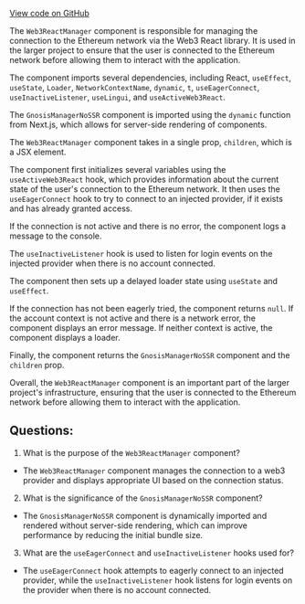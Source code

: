 [View code on GitHub](zoo-labs/zoo/blob/master/core/src/components/Web3ReactManager/index.tsx)

The `Web3ReactManager` component is responsible for managing the connection to the Ethereum network via the Web3 React library. It is used in the larger project to ensure that the user is connected to the Ethereum network before allowing them to interact with the application. 

The component imports several dependencies, including React, `useEffect`, `useState`, `Loader`, `NetworkContextName`, `dynamic`, `t`, `useEagerConnect`, `useInactiveListener`, `useLingui`, and `useActiveWeb3React`. 

The `GnosisManagerNoSSR` component is imported using the `dynamic` function from Next.js, which allows for server-side rendering of components. 

The `Web3ReactManager` component takes in a single prop, `children`, which is a JSX element. 

The component first initializes several variables using the `useActiveWeb3React` hook, which provides information about the current state of the user's connection to the Ethereum network. It then uses the `useEagerConnect` hook to try to connect to an injected provider, if it exists and has already granted access. 

If the connection is not active and there is no error, the component logs a message to the console. 

The `useInactiveListener` hook is used to listen for login events on the injected provider when there is no account connected. 

The component then sets up a delayed loader state using `useState` and `useEffect`. 

If the connection has not been eagerly tried, the component returns `null`. If the account context is not active and there is a network error, the component displays an error message. If neither context is active, the component displays a loader. 

Finally, the component returns the `GnosisManagerNoSSR` component and the `children` prop. 

Overall, the `Web3ReactManager` component is an important part of the larger project's infrastructure, ensuring that the user is connected to the Ethereum network before allowing them to interact with the application.
## Questions: 
 1. What is the purpose of the `Web3ReactManager` component?
- The `Web3ReactManager` component manages the connection to a web3 provider and displays appropriate UI based on the connection status.

2. What is the significance of the `GnosisManagerNoSSR` component?
- The `GnosisManagerNoSSR` component is dynamically imported and rendered without server-side rendering, which can improve performance by reducing the initial bundle size.

3. What are the `useEagerConnect` and `useInactiveListener` hooks used for?
- The `useEagerConnect` hook attempts to eagerly connect to an injected provider, while the `useInactiveListener` hook listens for login events on the provider when there is no account connected.